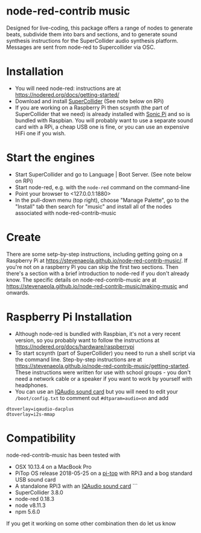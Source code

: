 # node-red-contrib music

Designed for live-coding, this package offers a range of nodes to generate beats, subdivide them into bars and sections, and to generate sound synthesis instructions for the SuperCollider audio synthesis platform. Messages are sent from node-red to Supercollider via OSC.

# Installation

* You will need node-red: instructions are at <https://nodered.org/docs/getting-started/>
* Download and install [SuperCollider](https://supercollider.github.io/) (See note below on RPi)
* If you are working on a Raspberry Pi then scsynth (the part of SuperCollider that we need) is already installed with [Sonic Pi](https://sonic-pi.net/) and so is bundled with Raspbian. You will probably want to use a separate sound card with a RPi, a cheap USB one is fine, or you can use an expensive HiFi one if you wish.

# Start the engines

* Start SuperCollider and go to Language | Boot Server. (See note below on RPi)
* Start node-red, e.g. with the `node-red` command on the command-line
* Point your browser to <127.0.0.1:1880>
* In the pull-down menu (top right), choose "Manage Palette", go to the "Install" tab then search for "music" and install all of the nodes associated with node-red-contrib-music

# Create

There are some setp-by-step instructions, including getting going on a Raspberry Pi at <https://stevenaeola.github.io/node-red-contrib-music/>.  If you're not on a raspberry Pi you can skip the first two sections. Then there's a section with a brief introduction to node-red if you don't already know. The specific details on node-red-contrib-music are at <https://stevenaeola.github.io/node-red-contrib-music/making-music> and onwards.

# Raspberry Pi Installation

* Although node-red is bundled with Raspbian, it's not a very recent version, so you probably want to follow the instructions at <https://nodered.org/docs/hardware/raspberrypi>
* To start scsynth (part of SuperCollider) you need to run a shell script via the command line. Step-by-step instructions are at <https://stevenaeola.github.io/node-red-contrib-music/getting-started>. These instructions were written for use with school groups - you don't need a network cable or a speaker if you want to work by yourself with headphones.
* You can use an [IQAudio sound card](http://www.iqaudio.com/downloads/IQaudIO.pdf) but you will need to edit your `/boot/config.txt` to comment out `#dtparam=audio=on` and add

```
dtoverlay=iqaudio-dacplus
dtoverlay=i2s-mmap
```


# Compatibility

node-red-contrib-music has been tested with

* OSX 10.13.4 on a MacBook Pro
* PiTop OS release 2018-05-25 on a [pi-top](https://pi-top.com/) with RPi3 and a bog standard USB sound card
* A standalone RPi3 with an [IQAudio sound card](http://www.iqaudio.com/downloads/IQaudIO.pdf) ```
* SuperCollider 3.8.0
* node-red 0.18.3
* node v8.11.3
* npm 5.6.0

If you get it working on some other combination then do let us know

